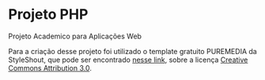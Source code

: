 # Projeto PHP
 Projeto Academico para Aplicações Web

Para a criação desse projeto foi utilizado o template gratuito PUREMEDIA da StyleShout, que pode ser encontrado [nesse link](https://www.styleshout.com/free-templates/puremedia/), sobre a licença [Creative Commons Attribution 3.0](http://creativecommons.org/licenses/by/3.0/).